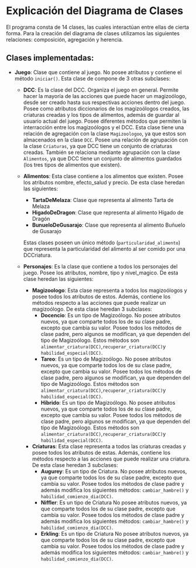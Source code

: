 # Explicación del Diagrama de Clases

El programa consta de 14 clases, las cuales interactúan entre ellas de cierta forma. Para la creación del diagrama de clases utilizamos las siguientes relaciones: composición, agregación y herencia. 
## Clases implementadas:

* **Juego**: Clase que contiene al juego. No posee atributos y contiene el método ```iniciar()```. Esta clase de compone de 3 otras subclases:
    * **DCC**: Es la clase del DCC. Organiza el juego en general. Permite hacer la mayoría de las acciones que puede hacer un magizoólogo, desde ser creado hasta sus respectivas acciones dentro del juego. Posee como atributos diccionarios de los magizoólogos creados, las criaturas creadas y los tipos de alimentos, además de guardar al usuario actual del juego. Posee diferentes métodos que permiten la interracción entre los magizoólogos y el DCC. Esta clase tiene una relación de agregación con la clase ```Magizoologoo```, ya que estos son almacenados en la clase ```DCC```. Posee una relación de agrupación con la clase ```Criaturas```, ya que DCC tiene un conjunto de criaturas creadas. También se relaciona mediante agrupación con la clase ```Alimentos```, ya que DCC tiene un conjunto de alimentos guardados (los tres tipos de alimentos que existen).
    * **Alimentos**: Esta clase contiene a los alimentos que existen. Posee los atributos nombre, efecto_salud y precio. De esta clase heredan las siguientes:
      * **TartaDeMelaza**: Clase que representa al alimento Tarta de Melaza
      * **HigadoDeDragon**: Clase que representa al alimento Hígado de Dragón
      * **BunueloDeGusarajo**: Clase que representa al alimento Buñuelo de Gusarajo
      
      
      Estas clases poseen un único método (```particularidad_alimento```) que representa la particularidad del alimento al ser comido por una DCCriatura.
    * **Personajes**: Es la clase que contiene a todos los personajes del juego. Posee los atributos, nombre, tipo y nivel_magico. De esta clase heredan las siguientes:
      * **Magizoologo**: Esta clase representa a todos los magizoólogos y posee todos los atributos de estos. Además, contiene los métodos respecto a las acciones que puede realizar un magizoólogo. De esta clase heredan 3 subclases:
        * **Docencio**: Es un tipo de Magizoólogo. No posee atributos nuevos, ya que comparte todos los de su clase padre, excepto que cambia su valor. Posee todos los métodos de clase padre, pero algunos se modifican, ya que dependen del tipo de Magizoólogo. Estos métodos son ```alimentar_criatura(DCC)```,```recuperar_criatura(DCC)```y ```habilidad_especial(DCC)```. 
        * **Tareo**: Es un tipo de Magizoólogo. No posee atributos nuevos, ya que comparte todos los de su clase padre, excepto que cambia su valor. Posee todos los métodos de clase padre, pero algunos se modifican, ya que dependen del tipo de Magizoólogo. Estos métodos son ```alimentar_criatura(DCC)```,```recuperar_criatura(DCC)```y ```habilidad_especial(DCC)```. 
        * **Híbrido**: Es un tipo de Magizoólogo. No posee atributos nuevos, ya que comparte todos los de su clase padre, excepto que cambia su valor. Posee todos los métodos de clase padre, pero algunos se modifican, ya que dependen del tipo de Magizoólogo. Estos métodos son ```alimentar_criatura(DCC)```,```recuperar_criatura(DCC)```y ```habilidad_especial(DCC)```. 
      * **Criaturas**:  Esta clase representa a todos las criaturas creadas y posee todos los atributos de estas. Además, contiene los métodos respecto a las acciones que puede realizar una criatura. De esta clase heredan 3 subclases:
        * **Augurey**: Es un tipo de Criatura. No posee atributos nuevos, ya que comparte todos los de su clase padre, excepto que cambia su valor. Posee todos los métodos de clase padre y además modifica los siguientes métodos: ```cambiar_hambre()``` y ```habilidad_comienzo_dia(DCC)```.
        * **Niffler**: Es un tipo de Criatura No posee atributos nuevos, ya que comparte todos los de su clase padre, excepto que cambia su valor.  Posee todos los métodos de clase padre y además modifica los siguientes métodos: ```cambiar_hambre()``` y ```habilidad_comienzo_dia(DCC)```.
        * **Erkling**: Es un tipo de Criatura No posee atributos nuevos, ya que comparte todos los de su clase padre, excepto que cambia su valor.  Posee todos los métodos de clase padre y además modifica los siguientes métodos: ```cambiar_hambre()``` y ```habilidad_comienzo_dia(DCC)```.
        



